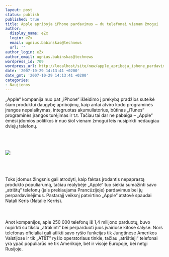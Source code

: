 ```yaml
---
layout: post
status: publish
published: true
title: Apple apriboja iPhone pardavimus – du telefonai vienam žmogui
author:
  display_name: eZx
  login: eZx
  email: ugnius.babinskas@technews
  url: ''
author_login: eZx
author_email: ugnius.babinskas@technews
wordpress_id: 709
wordpress_url: http://localhost/site/new/apple_apriboja_iphone_pardavimus_-_du_telefonai_vienam_zmogui/
date: '2007-10-29 14:13:41 +0200'
date_gmt: '2007-10-29 14:13:41 +0200'
categories:
- Naujienos
---
```

<p>„Apple“ kompanija nuo pat „iPhone“ išleidimo į prekybą pradžios suteikė šiam produktui daugybę apribojimų, kaip antai atviro kodo programinės įrangos nepalaikymas, integruotas akumuliatorius, būtinas „iTunes“ programinės įrangos turėjimas ir t.t. Tačiau tai dar ne pabaiga – „Apple“ ėmėsi įdomios politikos ir nuo šiol vienam žmogui leis nusipirkti nedaugiau dviejų telefonų.<br />
<br><br />
<br><br><img src=" http://www.elektronika.lt/_sys/storage/2007/07/22/iphone_1.jpg"><br><br />
<br><br />
<br>Toks įdomus žingsnis gali atrodyti, kaip faktas įrodantis nepaprastą produkto populiarumą, tačiau realybėje „Apple“ tuo siekia sumažinti savo „atrištų“ telefonų (jais prekiaujama Prancūzijoje) pardavimus bei jų perpardavinėjimus. Pastarąjį veiksnį patvirtino „Apple“ atstovė spaudai Natali Keris (Natalie Kerris).<br />
<br><br />
<br>Anot kompanijos, apie 250 000 telefonų iš 1,4 milijono parduotų, buvo nupirkti su tikslu „atrakinti“ bei perparduoti juos įvairiose kitose šalyse. Nors telefonas oficialiai gali atlikti savo ryšio funkcijas tik Jungtinėse Amerikos Valstijose ir tik „AT&amp;T” ryšio operatoriaus tinkle, tačiau „atrištieji“ telefonai yra ypač populiarūs ne tik Amerikoje, bet ir visoje Europoje, bei netgi Rusijoje.<br />
<br><br />
<br></p>
